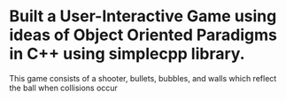 # Built a User-Interactive Game using ideas of Object Oriented Paradigms in C++ using simplecpp library.
This game consists of a shooter, bullets, bubbles, and walls which reflect the ball when collisions occur
